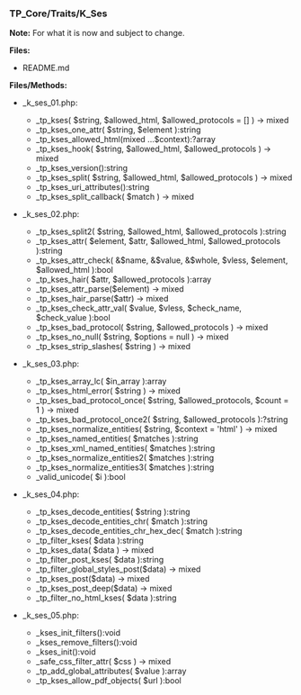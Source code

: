 ### TP_Core/Traits/K_Ses

**Note:** For what it is now and subject to change. 

**Files:** 
- README.md

**Files/Methods:** 
- _k_ses_01.php: 	
	* _tp_kses( $string, $allowed_html, $allowed_protocols = [] ) -> mixed 
	* _tp_kses_one_attr( $string, $element ):string 
	* _tp_kses_allowed_html(mixed ...$context):?array 
	* _tp_kses_hook( $string, $allowed_html, $allowed_protocols ) -> mixed  
	* _tp_kses_version():string 
	* _tp_kses_split( $string, $allowed_html, $allowed_protocols ) -> mixed  
	* _tp_kses_uri_attributes():string 
	* _tp_kses_split_callback( $match ) -> mixed  

- _k_ses_02.php: 	
	* _tp_kses_split2( $string, $allowed_html, $allowed_protocols ):string  
	* _tp_kses_attr( $element, $attr, $allowed_html, $allowed_protocols ):string 
	* _tp_kses_attr_check( &$name, &$value, &$whole, $vless, $element, $allowed_html ):bool 
	* _tp_kses_hair( $attr, $allowed_protocols ):array 
	* _tp_kses_attr_parse($element) -> mixed 
	* _tp_kses_hair_parse($attr) -> mixed 
	* _tp_kses_check_attr_val( $value, $vless, $check_name, $check_value ):bool 
	* _tp_kses_bad_protocol( $string, $allowed_protocols ) -> mixed 
	* _tp_kses_no_null( $string, $options = null ) -> mixed 
	* _tp_kses_strip_slashes( $string ) -> mixed 

- _k_ses_03.php: 	
	* _tp_kses_array_lc( $in_array ):array 
	* _tp_kses_html_error( $string ) -> mixed 
	* _tp_kses_bad_protocol_once( $string, $allowed_protocols, $count = 1 ) -> mixed 
	* _tp_kses_bad_protocol_once2( $string, $allowed_protocols ):?string 
	* _tp_kses_normalize_entities( $string, $context = 'html' ) -> mixed 
	* _tp_kses_named_entities( $matches ):string 
	* _tp_kses_xml_named_entities( $matches ):string 
	* _tp_kses_normalize_entities2( $matches ):string 
	* _tp_kses_normalize_entities3( $matches ):string 
	* _valid_unicode( $i ):bool 

- _k_ses_04.php: 	
	* _tp_kses_decode_entities( $string ):string 
	* _tp_kses_decode_entities_chr( $match ):string 
	* _tp_kses_decode_entities_chr_hex_dec( $match ):string 
	* _tp_filter_kses( $data ):string 
	* _tp_kses_data( $data ) -> mixed  
	* _tp_filter_post_kses( $data ):string 
	* _tp_filter_global_styles_post($data)  -> mixed 
	* _tp_kses_post($data) -> mixed  
	* _tp_kses_post_deep($data) -> mixed  
	* _tp_filter_no_html_kses( $data ):string 

- _k_ses_05.php: 	
	* _kses_init_filters():void 
	* _kses_remove_filters():void 
	* _kses_init():void 
	* _safe_css_filter_attr( $css )  -> mixed  
	* _tp_add_global_attributes( $value ):array 
	* _tp_kses_allow_pdf_objects( $url ):bool 
